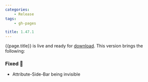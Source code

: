 ```yaml
---
categories:
    - Release
tags:
    - gh-pages

title: 1.47.1
---
```


{{page.title}} is live and ready for [download](https://github.com/MaibornWolff/codecharta/releases/tag/{{page.title}}). This version brings the following:

### Fixed 🐞

-   Attribute-Side-Bar being invisible
